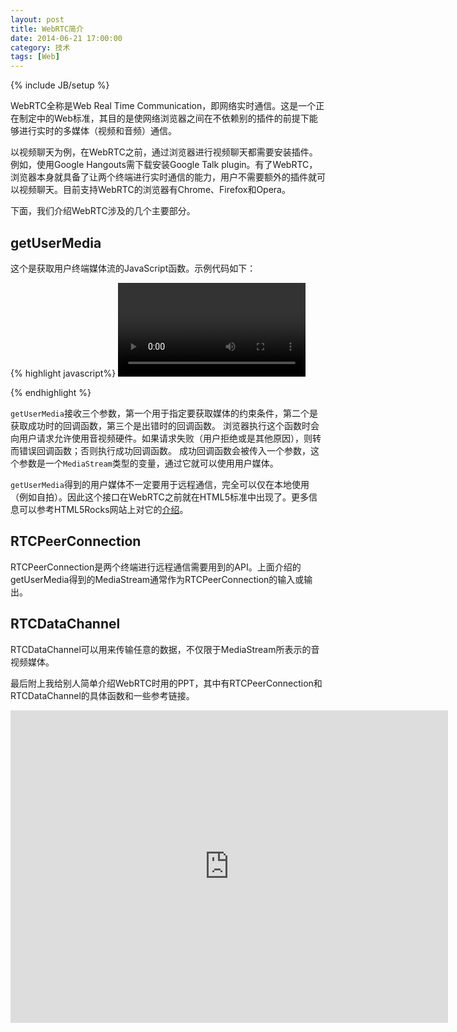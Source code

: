 ```yaml
---
layout: post
title: WebRTC简介
date: 2014-06-21 17:00:00
category: 技术
tags: [Web]
---
```

{% include JB/setup %}

WebRTC全称是Web Real Time Communication，即网络实时通信。这是一个正在制定中的Web标准，其目的是使网络浏览器之间在不依赖别的插件的前提下能够进行实时的多媒体（视频和音频）通信。

<!--more-->

以视频聊天为例，在WebRTC之前，通过浏览器进行视频聊天都需要安装插件。例如，使用Google Hangouts需下载安装Google Talk plugin。有了WebRTC，浏览器本身就具备了让两个终端进行实时通信的能力，用户不需要额外的插件就可以视频聊天。目前支持WebRTC的浏览器有Chrome、Firefox和Opera。

下面，我们介绍WebRTC涉及的几个主要部分。

## getUserMedia

这个是获取用户终端媒体流的JavaScript函数。示例代码如下：

{% highlight javascript%}
<video autoplay></video>

<script>
  var errorCallback = function(e) {
    console.log('Rejected!', e);
  };

  var successCallback = function(localMediaStream) {
    var video = document.querySelector('video');
    video.src = window.URL.createObjectURL(localMediaStream);
  };
  
  var constrains = {audio: true, video: true};
  
  navigator.getUserMedia(constrains, successCallback, errorCallback);
</script>
{% endhighlight %}

`getUserMedia`接收三个参数，第一个用于指定要获取媒体的约束条件，第二个是获取成功时的回调函数，第三个是出错时的回调函数。
浏览器执行这个函数时会向用户请求允许使用音视频硬件。如果请求失败（用户拒绝或是其他原因），则转而错误回调函数；否则执行成功回调函数。
成功回调函数会被传入一个参数，这个参数是一个`MediaStream`类型的变量，通过它就可以使用用户媒体。

`getUserMedia`得到的用户媒体不一定要用于远程通信，完全可以仅在本地使用（例如自拍）。因此这个接口在WebRTC之前就在HTML5标准中出现了。更多信息可以参考HTML5Rocks网站上对它的[介绍](http://www.html5rocks.com/en/tutorials/getusermedia/intro/)。

## RTCPeerConnection

RTCPeerConnection是两个终端进行远程通信需要用到的API。上面介绍的getUserMedia得到的MediaStream通常作为RTCPeerConnection的输入或输出。

## RTCDataChannel

RTCDataChannel可以用来传输任意的数据，不仅限于MediaStream所表示的音视频媒体。

最后附上我给别人简单介绍WebRTC时用的PPT，其中有RTCPeerConnection和RTCDataChannel的具体函数和一些参考链接。

<iframe src="https://onedrive.live.com/embed?cid=8B504C1595CD3973&resid=8B504C1595CD3973%2127643&authkey=AIP8GTYzfq9pIHY&em=2" width="700" height="500" frameborder="0" scrolling="no"></iframe>
